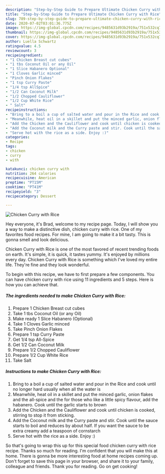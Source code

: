 ```yaml
---
description: "Step-by-Step Guide to Prepare Ultimate Chicken Curry with Rice"
title: "Step-by-Step Guide to Prepare Ultimate Chicken Curry with Rice"
slug: 789-step-by-step-guide-to-prepare-ultimate-chicken-curry-with-rice
date: 2020-07-02T03:01:36.775Z
image: https://img-global.cpcdn.com/recipes/9485631d93b2919a/751x532cq70/chicken-curry-with-rice-recipe-main-photo.jpg
thumbnail: https://img-global.cpcdn.com/recipes/9485631d93b2919a/751x532cq70/chicken-curry-with-rice-recipe-main-photo.jpg
cover: https://img-global.cpcdn.com/recipes/9485631d93b2919a/751x532cq70/chicken-curry-with-rice-recipe-main-photo.jpg
author: Luella Schwartz
ratingvalue: 4.5
reviewcount: 3
recipeingredient:
- "1 Chicken Breast cut cubes"
- "1 tbs Coconut Oil or any Oil"
- "1 Slice Habanero Optional"
- "1 Cloves Garlic minced"
- "Pinch Onion Flakes"
- "1 tsp Curry Paste"
- "1/4 tsp AllSpice"
- "1/2 Can Coconut Milk"
- "1/2 Chopped Cauliflower"
- "1/2 Cup White Rice"
- " Salt"
recipeinstructions:
- "Bring to a boil a cup of salted water and pour in the Rice and cook until no longer hard usually when all the water is"
- "Meanwhile, heat oil in a skillet and put the minced garlic, onion flakes and the all-spice and the for those who like a little spicy flavour, add the habanero. Cook until the garlic starts to brown"
- "Add the Chicken and the Cauliflower and cook until chicken is cooked, stirring to stop it from sticking."
- "Add the Coconut milk and the Curry paste and stir. Cook until the sauce starts to boil and reduces by about half. If you want the sauce to be extra creamy add a teaspoon of cornstarch"
- "Serve hot with the rice as a side. Enjoy :)"
categories:
- Recipe
tags:
- chicken
- curry
- with

katakunci: chicken curry with 
nutrition: 264 calories
recipecuisine: American
preptime: "PT15M"
cooktime: "PT41M"
recipeyield: "3"
recipecategory: Dessert

---
```



![Chicken Curry with Rice](https://img-global.cpcdn.com/recipes/9485631d93b2919a/751x532cq70/chicken-curry-with-rice-recipe-main-photo.jpg)

Hey everyone, it's Brad, welcome to my recipe page. Today, I will show you a way to make a distinctive dish, chicken curry with rice. One of my favorites food recipes. For mine, I am going to make it a bit tasty. This is gonna smell and look delicious.



Chicken Curry with Rice is one of the most favored of recent trending foods on earth. It's simple, it is quick, it tastes yummy. It's enjoyed by millions every day. Chicken Curry with Rice is something which I've loved my entire life. They're fine and they look wonderful.


To begin with this recipe, we have to first prepare a few components. You can have chicken curry with rice using 11 ingredients and 5 steps. Here is how you can achieve that.

<!--inarticleads1-->

##### The ingredients needed to make Chicken Curry with Rice:

1. Prepare 1 Chicken Breast cut cubes
1. Take 1 tbs Coconut Oil (or any Oil)
1. Make ready 1 Slice Habanero (Optional)
1. Take 1 Cloves Garlic minced
1. Take Pinch Onion Flakes
1. Prepare 1 tsp Curry Paste
1. Get 1/4 tsp All-Spice
1. Get 1/2 Can Coconut Milk
1. Prepare 1/2 Chopped Cauliflower
1. Prepare 1/2 Cup White Rice
1. Take  Salt




<!--inarticleads2-->

##### Instructions to make Chicken Curry with Rice:

1. Bring to a boil a cup of salted water and pour in the Rice and cook until no longer hard usually when all the water is
1. Meanwhile, heat oil in a skillet and put the minced garlic, onion flakes and the all-spice and the for those who like a little spicy flavour, add the habanero. Cook until the garlic starts to brown
1. Add the Chicken and the Cauliflower and cook until chicken is cooked, stirring to stop it from sticking.
1. Add the Coconut milk and the Curry paste and stir. Cook until the sauce starts to boil and reduces by about half. If you want the sauce to be extra creamy add a teaspoon of cornstarch
1. Serve hot with the rice as a side. Enjoy :)




So that's going to wrap this up for this special food chicken curry with rice recipe. Thanks so much for reading. I'm confident that you will make this at home. There is gonna be more interesting food at home recipes coming up. Don't forget to save this page in your browser, and share it to your family, colleague and friends. Thank you for reading. Go on get cooking!
